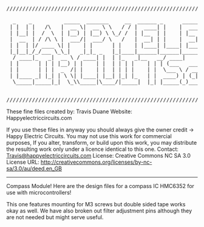 <pre>
//////////////////////////////////////////////////////////////////////////////////////////////

  _    _          _____  _______     __  ______ _      ______ _____ _______ _____  _____ _____ 
 | |  | |   /\   |  __ \|  __ \ \   / / |  ____| |    |  ____/ ____|__   __|  __ \|_   _/ ____|
 | |__| |  /  \  | |__) | |__) \ \_/ /  | |__  | |    | |__ | |       | |  | |__) | | || |     
 |  __  | / /\ \ |  ___/|  ___/ \   /   |  __| | |    |  __|| |       | |  |  _  /  | || |     
 | |  | |/ ____ \| |    | |      | |    | |____| |____| |___| |____   | |  | | \ \ _| || |____ 
 |_|__|_/_/___ \_\_|   _|_|_ _   |_|____|______|______|______\_____|  |_|  |_|  \_\_____\_____|
  / ____|_   _|  __ \ / ____| |  | |_   _|__   __/ ____|                                       
 | |      | | | |__) | |    | |  | | | |    | | | (___   ___ ___  _ __ ___                     
 | |      | | |  _  /| |    | |  | | | |    | |  \___ \ / __/ _ \| '_ ` _ \                    
 | |____ _| |_| | \ \| |____| |__| |_| |_   | |  ____) | (_| (_) | | | | | |                   
  \_____|_____|_|  \_\\_____|\____/|_____|  |_| |_____(_)___\___/|_| |_| |_| 
                                                                                         
                                                                                               
///////////////////////////////////////////////////////////////////////////////////////////////
</pre>
These fine files created by: Travis Duane
Website: Happyelectriccircuits.com

If you use these files in anyway you should always give the owner credit -> Happy Electric Circuits.
You may not use this work for commercial purposes,  If you alter, transform, or build upon this work, you
may distribute the resulting work only under a licence identical to this one.
Contact: Travis@happyelectriccircuits.com
License: Creative Commons NC SA 3.0
License URL: http://creativecommons.org/licenses/by-nc-sa/3.0/au/deed.en_GB
________________________________________________________________________________________________
 
Compass Module! Here are the design files for a compass IC HMC6352 for use with microcontrollers!

This one features mounting for M3 screws but double sided tape works okay as well.
We have also broken out filter adjustment pins although they are not needed but might serve useful.